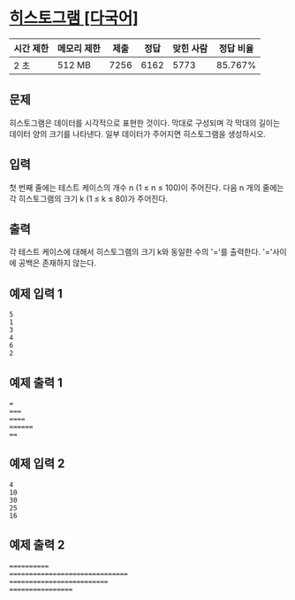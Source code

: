 # [히스토그램 [다국어]](https://www.acmicpc.net/problem/13752)

| 시간 제한 | 메모리 제한 | 제출 | 정답 | 맞힌 사람 | 정답 비율 |
| --- | --- | --- | --- | --- | --- |
| 2 초 | 512 MB | 7256 | 6162 | 5773 | 85.767% |

## 문제

히스토그램은 데이터를 시각적으로 표현한 것이다. 막대로 구성되며 각 막대의 길이는 데이터 양의 크기를 나타낸다. 일부 데이터가 주어지면 히스토그램을 생성하시오.

## 입력

첫 번째 줄에는 테스트 케이스의 개수 n (1 ≤ n ≤ 100)이 주어진다. 다음 n 개의 줄에는 각 히스토그램의 크기 k (1 ≤ k ≤ 80)가 주어진다.

## 출력

각 테스트 케이스에 대해서 히스토그램의 크기 k와 동일한 수의 '='를 출력한다. '='사이에 공백은 존재하지 않는다.

## 예제 입력 1

```
5
1
3
4
6
2

```

## 예제 출력 1

```
=
===
====
======
==

```

## 예제 입력 2

```
4
10
30
25
16

```

## 예제 출력 2

```
==========
==============================
=========================
================
```
